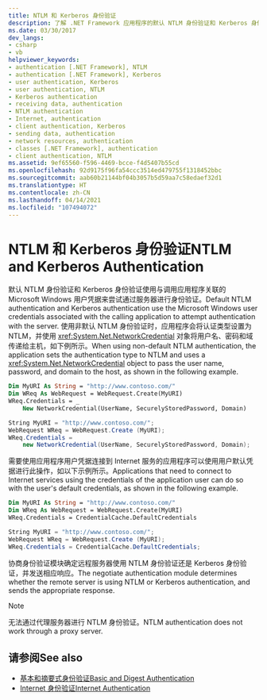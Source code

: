 ```yaml
---
title: NTLM 和 Kerberos 身份验证
description: 了解 .NET Framework 应用程序的默认 NTLM 身份验证和 Kerberos 身份验证的工作原理，并了解非默认的 NTLM 身份验证。
ms.date: 03/30/2017
dev_langs:
- csharp
- vb
helpviewer_keywords:
- authentication [.NET Framework], NTLM
- authentication [.NET Framework], Kerberos
- user authentication, Kerberos
- user authentication, NTLM
- Kerberos authentication
- receiving data, authentication
- NTLM authentication
- Internet, authentication
- client authentication, Kerberos
- sending data, authentication
- network resources, authentication
- classes [.NET Framework], authentication
- client authentication, NTLM
ms.assetid: 9ef65560-f596-4469-bcce-f4d5407b55cd
ms.openlocfilehash: 92d9175f96fa54ccc3514ed479755f1318452bbc
ms.sourcegitcommit: aab60b21144bf04b3057b5d59aa7c58edaef32d1
ms.translationtype: HT
ms.contentlocale: zh-CN
ms.lasthandoff: 04/14/2021
ms.locfileid: "107494072"
---
```

# <a name="ntlm-and-kerberos-authentication"></a><span data-ttu-id="83a9f-103">NTLM 和 Kerberos 身份验证</span><span class="sxs-lookup"><span data-stu-id="83a9f-103">NTLM and Kerberos Authentication</span></span>

<span data-ttu-id="83a9f-104">默认 NTLM 身份验证和 Kerberos 身份验证使用与调用应用程序关联的 Microsoft Windows 用户凭据来尝试通过服务器进行身份验证。</span><span class="sxs-lookup"><span data-stu-id="83a9f-104">Default NTLM authentication and Kerberos authentication use the Microsoft Windows user credentials associated with the calling application to attempt authentication with the server.</span></span> <span data-ttu-id="83a9f-105">使用非默认 NTLM 身份验证时，应用程序会将认证类型设置为 NTLM，并使用 <xref:System.Net.NetworkCredential> 对象将用户名、密码和域传递给主机，如下例所示。</span><span class="sxs-lookup"><span data-stu-id="83a9f-105">When using non-default NTLM authentication, the application sets the authentication type to NTLM and uses a <xref:System.Net.NetworkCredential> object to pass the user name, password, and domain to the host, as shown in the following example.</span></span>  
  
```vb  
Dim MyURI As String = "http://www.contoso.com/"  
Dim WReq As WebRequest = WebRequest.Create(MyURI)  
WReq.Credentials = _  
    New NetworkCredential(UserName, SecurelyStoredPassword, Domain)  
```  
  
```csharp  
String MyURI = "http://www.contoso.com/";  
WebRequest WReq = WebRequest.Create (MyURI);  
WReq.Credentials =
    new NetworkCredential(UserName, SecurelyStoredPassword, Domain);  
```  
  
 <span data-ttu-id="83a9f-106">需要使用应用程序用户凭据连接到 Internet 服务的应用程序可以使用用户默认凭据进行此操作，如以下示例所示。</span><span class="sxs-lookup"><span data-stu-id="83a9f-106">Applications that need to connect to Internet services using the credentials of the application user can do so with the user's default credentials, as shown in the following example.</span></span>  
  
```vb  
Dim MyURI As String = "http://www.contoso.com/"  
Dim WReq As WebRequest = WebRequest.Create(MyURI)  
WReq.Credentials = CredentialCache.DefaultCredentials  
```  
  
```csharp  
String MyURI = "http://www.contoso.com/";  
WebRequest WReq = WebRequest.Create (MyURI);  
WReq.Credentials = CredentialCache.DefaultCredentials;  
```  
  
 <span data-ttu-id="83a9f-107">协商身份验证模块确定远程服务器使用 NTLM 身份验证还是 Kerberos 身份验证，并发送相应响应。</span><span class="sxs-lookup"><span data-stu-id="83a9f-107">The negotiate authentication module determines whether the remote server is using NTLM or Kerberos authentication, and sends the appropriate response.</span></span>  
  
> [!NOTE]
> <span data-ttu-id="83a9f-108">无法通过代理服务器进行 NTLM 身份验证。</span><span class="sxs-lookup"><span data-stu-id="83a9f-108">NTLM authentication does not work through a proxy server.</span></span>  
  
## <a name="see-also"></a><span data-ttu-id="83a9f-109">请参阅</span><span class="sxs-lookup"><span data-stu-id="83a9f-109">See also</span></span>

- [<span data-ttu-id="83a9f-110">基本和摘要式身份验证</span><span class="sxs-lookup"><span data-stu-id="83a9f-110">Basic and Digest Authentication</span></span>](basic-and-digest-authentication.md)
- [<span data-ttu-id="83a9f-111">Internet 身份验证</span><span class="sxs-lookup"><span data-stu-id="83a9f-111">Internet Authentication</span></span>](internet-authentication.md)
